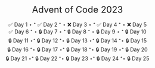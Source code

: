 <p align="center">   
<font size="+2">Advent of Code 2023</font>
<br><br>
✅ Day 1 ⋆ ⁺ ✅ Day 2 ⁺ ⋆ ❌ Day 3 ⋆ ⁺ ✅ Day 4 ⁺ ⋆  ❌ Day 5 <br>
 ✅ Day 6 ⁺ ⋆ 🔒 Day 7 ⋆ ⁺ 🔒 Day 8 ⁺ ⋆ 🔒 Day 9 ⋆ ⁺ 🔒 Day 10<br> 
🔒 Day 11 ⋆⁺ 🔒 Day 12 ⁺⋆ 🔒 Day 13 ⋆⁺ 🔒 Day 14 ⁺⋆ 🔒 Day 15 <br>
🔒 Day 16 ⁺⋆ 🔒 Day 17 ⋆⁺ 🔒 Day 18 ⁺⋆ 🔒 Day 19 ⋆⁺ 🔒 Day 20 <br>
🔒 Day 21 ⋆⁺ 🔒 Day 22 ⁺⋆ 🔒 Day 23 ⋆⁺ 🔒 Day 24 ⁺⋆ 🔒 Day 25 <br> 

</p>

<p align="center">

</p>
